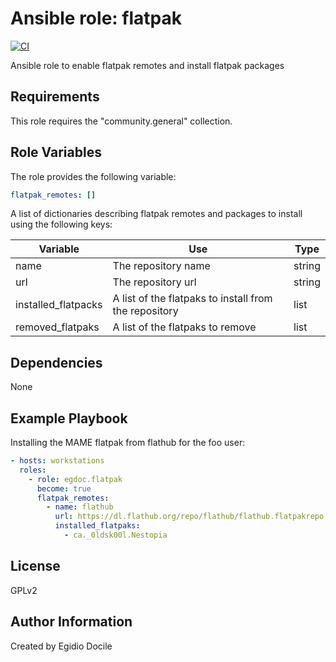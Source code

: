 Ansible role: flatpak
=========
[![CI](https://github.com/egdoc/ansible-role-flatpak/actions/workflows/ci.yml/badge.svg)](https://github.com/egdoc/ansible-role-flatpak/actions/workflows/ci.yml)

Ansible role to enable flatpak remotes and install flatpak packages

Requirements
------------

This role requires the "community.general" collection.

Role Variables
--------------

The role provides the following variable:

```yaml
flatpak_remotes: []
```

A list of dictionaries describing flatpak remotes and packages to install using the following keys:

|  Variable            | Use                                                             | Type
|----------------------|-----------------------------------------------------------------|-------------
| name                 | The repository name                                             | string
| url                  | The repository url                                              | string
| installed_flatpacks  | A list of the flatpaks to install from the repository           | list
| removed_flatpaks     | A list of the flatpaks to remove                                | list


Dependencies
------------

None

Example Playbook
----------------

Installing the MAME flatpak from flathub for the foo user:

```yaml
- hosts: workstations
  roles:
    - role: egdoc.flatpak
      become: true
      flatpak_remotes:
        - name: flathub
          url: https://dl.flathub.org/repo/flathub/flathub.flatpakrepo
          installed_flatpaks:
            - ca._0ldsk00l.Nestopia
```


License
-------

GPLv2

Author Information
------------------

Created by Egidio Docile

